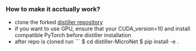 ### How to make it acctually work?

- clone the forked [distiller repository](https://github.com/alexturn/distiller-MicroNet)
- if you want to use GPU, ensure that your CUDA_version=10 and install compatible PyTorch before distiller installation
- after repo is cloned run ```
$ cd distiller-MicroNet
$ pip install -e .
```
